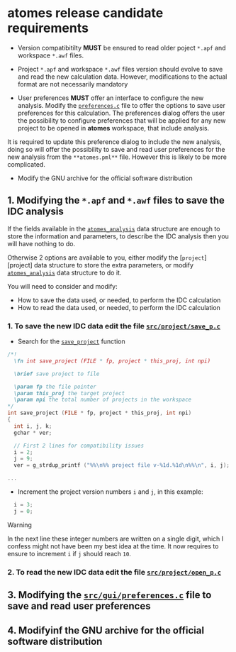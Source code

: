 # **atomes** release candidate requirements

  - Version compatibitilty **MUST** be ensured to read older poject `*.apf` and workspace `*.awf` files.

  - Project `*.apf` and workspace `*.awf` files version should evolve to save and read the new calculation data. 
However, modifications to the actual format are not necessarily mandatory

  - User preferences **MUST** offer an interface to configure the new analysis. 
Modify the [`preferences.c`][preferences.c] file to offer the options to save user preferences for this calculation.
The preferences dialog offers the user the possibility to configure preferences that will be applied for any new project
to be opened in **atomes** workspace, that include analysis. 

It is required to update this preference dialog to include the new analysis, 
doing so will offer the possibility to save and read user preferences for the new analysis from the `**atomes.pml**` file. 
However this is likely to be more complicated. 

  - Modify the GNU archive for the official software distribution

## 1. Modifying the `*.apf` and `*.awf` files to save the IDC analysis

If the fields available in the [`atomes_analysis`][atomes_analysis] data structure are enough to store the information and parameters, 
to describe the IDC analysis then you will have nothing to do. 

Otherwise 2 options are available to you, either modify the [`project`][project] data structure to store the extra parameters, or modify
 [`atomes_analysis`][atomes_analysis] data structure to do it. 

You will need to consider and modify:

  - How to save the data used, or needed, to perform the IDC calculation
  - How to read the data used, or needed, to perform the IDC calculation

### 1. To save the new IDC data edit the file [`src/project/save_p.c`][save_p.c]

  - Search for the [`save_project`][save_project] function
  ```C
  /*!
    \fn int save_project (FILE * fp, project * this_proj, int npi)

    \brief save project to file

    \param fp the file pointer
    \param this_proj the target project
    \param npi the total number of projects in the workspace
  */
  int save_project (FILE * fp, project * this_proj, int npi)
  {
    int i, j, k;
    gchar * ver;

    // First 2 lines for compatibility issues
    i = 2;
    j = 9;
    ver = g_strdup_printf ("%%\n%% project file v-%1d.%1d\n%%\n", i, j);

  ...
  ```
  - Increment the project version numbers `i` and `j`, in this example: 
  ```C
    i = 3;
    j = 0;
  ```
> [!WARNING]
>    In the next line these integer numbers are written on a single digit, which I confess might not have been my best idea at the time. 
>    It now requires to ensure to increment `i` if `j` should reach `10`. 

### 2. To read the new IDC data edit the file [`src/project/open_p.c`][open_p.c]

## 3. Modifying the [`src/gui/preferences.c`][preferences.c] file to save and read user preferences


## 4. Modifyinf the GNU archive for the official software distribution


[atomes_doxygen]:https://slookeur.github.io/atomes-doxygen/index.html
[atomes_analysis]:
[project]:https://slookeur.github.io/atomes-doxygen/dd/dbe/structproject.html
[preferences.c]:https://slookeur.github.io/atomes-doxygen/de/dee/preferences_8c.html
[open_p.c]:https://slookeur.github.io/atomes-doxygen/da/d5e/open__p_8c.html
[open_project]:https://slookeur.github.io/atomes-doxygen/da/d5e/open__p_8c.html#a0b222c223270264f9754d008a37317aa
[calcs_to_read]:to_be_done
[save_p.c]:https://slookeur.github.io/atomes-doxygen/d7/d70/save__p_8c.html
[save_project]:https://slookeur.github.io/atomes-doxygen/d7/d70/save__p_8c.html#ada55fbf67b7240b5158cdaa9f8a62810
